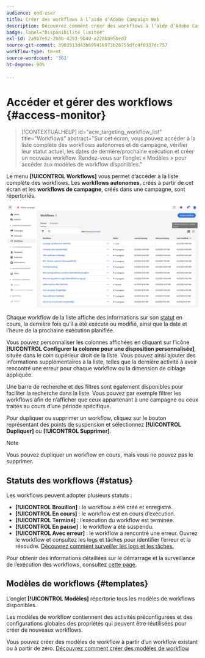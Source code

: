 ```yaml
---
audience: end-user
title: Créer des workflows à l’aide d’Adobe Campaign Web
description: Découvrez comment créer des workflows à l’aide d’Adobe Campaign Web.
badge: label="Disponibilité limitée"
exl-id: 2a9b7e52-2b8b-4293-9b4d-a228ba95bed3
source-git-commit: 3903513d43b699416973b26755dfc4f0337dc757
workflow-type: tm+mt
source-wordcount: '361'
ht-degree: 90%

---
```


# Accéder et gérer des workflows {#access-monitor}

>[!CONTEXTUALHELP]
>id="acw_targeting_workflow_list"
>title="Workflows"
>abstract="Sur cet écran, vous pouvez accéder à la liste complète des workflows autonomes et de campagne, vérifier leur statut actuel, les dates de dernière/prochaine exécution et créer un nouveau workflow. Rendez-vous sur l’onglet « Modèles » pour accéder aux modèles de workflow disponibles."

Le menu **[!UICONTROL Workflows]** vous permet d’accéder à la liste complète des workflows. Les **workflows autonomes**, créés à partir de cet écran et les **workflows de campagne**, créés dans une campagne, sont répertoriés.

![](assets/workflow-list.png)

Chaque workflow de la liste affiche des informations sur son [statut](#status) en cours, la dernière fois qu’il a été exécuté ou modifié, ainsi que la date et l’heure de la prochaine exécution planifiée.

Vous pouvez personnaliser les colonnes affichées en cliquant sur l’icône **[!UICONTROL Configurer la colonne pour une disposition personnalisée]**, située dans le coin supérieur droit de la liste. Vous pouvez ainsi ajouter des informations supplémentaires à la liste, telles que la dernière activité à avoir rencontré une erreur pour chaque workflow ou la dimension de ciblage appliquée.

Une barre de recherche et des filtres sont également disponibles pour faciliter la recherche dans la liste. Vous pouvez par exemple filtrer les workflows afin de n’afficher que ceux appartenant à une campagne ou ceux traités au cours d’une période spécifique.

Pour dupliquer ou supprimer un workflow, cliquez sur le bouton représentant des points de suspension et sélectionnez **[!UICONTROL Dupliquer]** ou **[!UICONTROL Supprimer]**.

>[!NOTE]
>
>Vous pouvez dupliquer un workflow en cours, mais vous ne pouvez pas le supprimer.

## Statuts des workflows {#status}

Les workflows peuvent adopter plusieurs statuts :

* **[!UICONTROL Brouillon]** : le workflow a été créé et enregistré.
* **[!UICONTROL En cours]** : le workflow est en cours d’exécution.
* **[!UICONTROL Terminé]** : l’exécution du workflow est terminée.
* **[!UICONTROL En pause]** : le workflow a été suspendu.
* **[!UICONTROL Avec erreur]** : le workflow a rencontré une erreur. Ouvrez le workflow et consultez les logs et tâches pour identifier l’erreur et la résoudre. [Découvrez comment surveiller les logs et les tâches.](start-monitor-workflows.md#logs-tasks)

Pour obtenir des informations détaillées sur le démarrage et la surveillance de l’exécution des workflows, consultez [cette page](start-monitor-workflows.md).

## Modèles de workflows {#templates}

L’onglet **[!UICONTROL Modèles]** répertorie tous les modèles de workflows disponibles.

Les modèles de workflow contiennent des activités préconfigurées et des configurations globales des propriétés qui peuvent être réutilisées pour créer de nouveaux workflows.

Vous pouvez créer des modèles de workflow à partir d’un workflow existant ou à partir de zéro. [Découvrez comment créer des modèles de workflow](create-workflow.md#workflow-templates)
